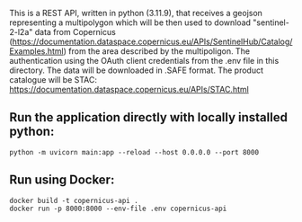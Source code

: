 This is a REST API, written in python (3.11.9), that receives a geojson representing a multipolygon which will be then used to download "sentinel-2-l2a" data from Copernicus (https://documentation.dataspace.copernicus.eu/APIs/SentinelHub/Catalog/Examples.html) from the area described by the multipoligon.
The authentication using the OAuth client credentials from the .env file in this directory.
The data will be downloaded in .SAFE format.
The product catalogue will be STAC: https://documentation.dataspace.copernicus.eu/APIs/STAC.html

## Run the application directly with locally installed python:
```
python -m uvicorn main:app --reload --host 0.0.0.0 --port 8000
```

## Run using Docker:
```
docker build -t copernicus-api .
docker run -p 8000:8000 --env-file .env copernicus-api
```